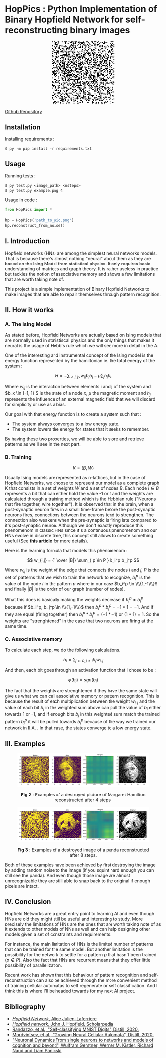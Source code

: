 # HopPics : Python Implementation of Binary Hopfield Network for self-reconstructing binary images

<p align=center>
<img src=https://raw.githubusercontent.com/lenoctambule/HopPics/main/figures/gifdemo.gif width=300px style='max-width: 40%'>
</p>

[Github Repository](https://github.com/lenoctambule/HopPics)

## Installation

Installing requirements :
```console
$ py -m pip install -r requirements.txt
```
## Usage

Running tests :
```console
$ py test.py <image_path> <nsteps>
$ py test.py example.png 4
```

Usage in code :
```py
from HopPics import *

hp = HopPics('path_to_pic.png')
hp.reconstruct_from_noise()
```

## I. Introduction

Hopfield networks (HNs) are among the simplest neural networks models. That is because there's almost nothing "neural" about them as they are based on the Ising Model from statistical physics. It only requires basic understanding of matrices and graph theory. It is rather useless in practice but tackles the notion of associative memory and shows a few limitations that are worth taking note of.

This project is a simple implementation of Binary Hopfield Networks to make images that are able to repair themselves through pattern recognition.

## II. How it works

### A. The Ising Model

As stated before, Hopfield Networks are actually based on Ising models that are normally used in statistiscal physics and the only things that makes it neural is the usage of Hebb's rule which we will see more in detail in the A.

One of the interesting and instrumental concept of the Ising model is the energy function represented by the hamiltonian ie. the total energy of the system :

$$ H = -\sum_{< i,j >} w_{ij} b_i b_j - \mu \sum_{j}h_j bj $$

Where $w_{ij}$ is the interaction between elements i and j of the system and $b_x \in {-1, 1} $ is the state of a node $x$, $\mu$ the magnetic moment and $h_j$ represents the influence of an external magnetic field that we will discard for simplicity or use as a bias.

Our goal with that energy function is to create a system such that :

-  The system always converges to a low energy state.
- The system lowers the energy for states that it seeks to remember.

By having these two properties, we will be able to store and retrieve patterns as we'll see in the next part.

### B. Training

$$ K = (B,W) $$

Usually Ising models are represented as n-lattices, but in the case of Hopfield Networks, we choose to represent our model as a complete graph K that consists in a set of weights $W$ and a set of nodes $B$. Each node $i \in B$ represents a bit that can either hold the value -1 or 1 and the weights are calculated through a training method which is the Hebbian rule ("Neurons that fire together, wire together"). It is observed that in the brain, when a post-synaptic neuron fires in a small time-frame before the post-synaptic neurons fires, connections between the neurons tend to strengthen. The connection also weakens when the pre-synaptic is firing late compared to it's post-synaptic neuron. Although we don't exactly reproduce this phenomenom in classic HNs since it's a continuous phenomenom and our HNs evolve in discrete time,  this concept still allows to create something useful (See **[this article](https://neuronaldynamics.epfl.ch/online/Ch19.S1.html)** for more details).

Here is the learning formula that models this phenomenom :

$$ w_{i,j} = {1 \over |B|} \sum_{ p \in P } b_i^p b_j^p $$

Where $w_{ij}$ is the weight of the edge that connects the nodes $i$ and $j$, $P$ is the set of patterns that we wish to train the network to recognize, $b_i^p$ is the value of the node $i$ in the pattern $p$ where in our case $b_i^p \in \\\{1,-1\\\}$ and finally $|B|$ is the order of our graph (number of nodes).

What this does is basically making the weights decrease if $b_i^p \ne b_j^p$ because if $b_i^p, b_j^p \in \\\{1,-1\\\}$ then $b_i^p * b_j^p = -1 * 1 = -1$. And if they are equal (firing together) then $b_i^p * b_j^p = (-1 * -1) \text{ or } (1 * 1) = 1$. So the weights are "strenghtened" in the case that two neurons are firing at the same time.

### C. Associative memory

To calculate each step, we do the following calculations.

$$ b_i = \sum_{j \in B, j \ne i} b_j w_{i,j} $$

And then, each bit goes through an activation function that I chose to be :

$$ \phi(b_i) = sgn(b_i) $$

The fact that the weights are strenghtened if they have the same state will give us what we can call associative memory or pattern recognition. This is because the result of each multiplication between the weight $w_{i,j}$ and the value of each bit $b_j$ in the weighted sum above can pull the value of $b_i$ either towards 1 or -1, and if enough bits  $b_j$ in this weighted sum match the trained pattern $b_j^p$ it will be pulled towards $b_i^p$ because of the way we trained our network in II.A. . In that case, the states converge to a low energy state.

## III. Examples

<figure>
<p align=center>
<img src=./figures/margaret_hamilton.png>
<figcaption><p align=center><b>Fig 2</b> : Examples of a destroyed picture of Margaret Hamilton reconstructed after 4 steps. </p></figcaption>
</p>
</figure>

<figure>
<p align=center>
<img src=./figures/panda.png>
<figcaption><p align=center><b>Fig 3</b> : Examples of a destroyed image of a panda reconstructed after 8 steps. </p></figcaption>
</p>
</figure>

Both of these examples have been achieved by first destroying the image by adding random noise to the image (if you squint hard enough you can still see the panda). And even though those image are almost unrecognizable they are still able to snap back to the original if enough pixels are intact.

## IV. Conclusion

Hopfield Networks are a great entry point to learning AI and even though HNs are old they might still be useful and interesting to study. More precisely the limitations of HNs are the ones that are worth taking note of as it extends to other models of NNs as well and can help designing other models given a set of constraints and requirements.

For instance, the main limitation of HNs is the limited number of patterns that can be trained for the same model. But another limitation is the possibility for the network to settle for a pattern $p$ that hasn't been trained ($p \notin P$). Also the fact that HNs are recurrent means that they offer little possibility of parallelization.

Recent work has shown that this behaviour of pattern recognition and self-reconstruction can also be achieved through the more convenient method of training cellular automatas to self regenerate or self classification. And I think this is where I'll be headed towards for my next AI project.

## Bibliography

- [*Hopfield Network*, Alice Julien-Laferriere](http://perso.ens-lyon.fr/eric.thierry/Graphes2010/alice-julien-laferriere.pdf)
- [*Hopfield network*, John J. Hopfield, Scholarpedia](http://www.scholarpedia.org/article/Hopfield_network)
- [Randazzo, et al., "Self-classifying MNIST Digits", Distill, 2020.](https://distill.pub/2020/selforg/mnist/)
- [Mordvintsev, et al., "Growing Neural Cellular Automata", Distill, 2020.](https://distill.pub/2020/growing-ca/)
- ["Neuronal Dynamics From single neurons to networks and models of cognition and beyond", Wulfram Gerstner, Werner M. Kistler, Richard Naud and Liam Paninski](https://neuronaldynamics.epfl.ch/online/Ch19.S1.html)
